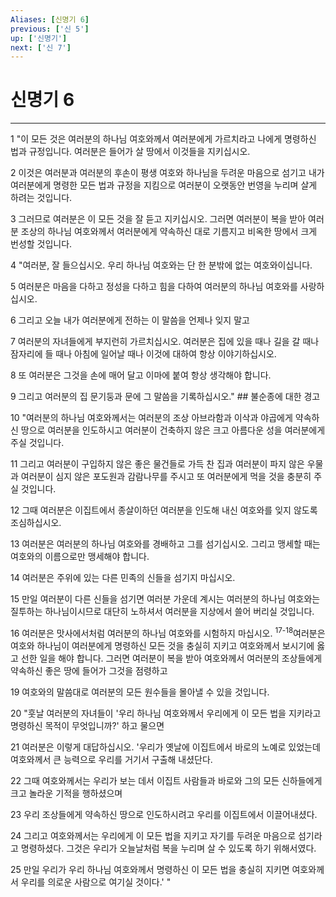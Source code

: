 ```yaml
---
Aliases: [신명기 6]
previous: ['신 5']
up: ['신명기']
next: ['신 7']
---
```

# 신명기 6

***


1 "이 모든 것은 여러분의 하나님 여호와께서 여러분에게 가르치라고 나에게 명령하신 법과 규정입니다. 여러분은 들어가 살 땅에서 이것들을 지키십시오. 

2 이것은 여러분과 여러분의 후손이 평생 여호와 하나님을 두려운 마음으로 섬기고 내가 여러분에게 명령한 모든 법과 규정을 지킴으로 여러분이 오랫동안 번영을 누리며 살게 하려는 것입니다. 

3 그러므로 여러분은 이 모든 것을 잘 듣고 지키십시오. 그러면 여러분이 복을 받아 여러분 조상의 하나님 여호와께서 여러분에게 약속하신 대로 기름지고 비옥한 땅에서 크게 번성할 것입니다. 

4 "여러분, 잘 들으십시오. 우리 하나님 여호와는 단 한 분밖에 없는 여호와이십니다. 

5 여러분은 마음을 다하고 정성을 다하고 힘을 다하여 여러분의 하나님 여호와를 사랑하십시오. 

6 그리고 오늘 내가 여러분에게 전하는 이 말씀을 언제나 잊지 말고 

7 여러분의 자녀들에게 부지런히 가르치십시오. 여러분은 집에 있을 때나 길을 갈 때나 잠자리에 들 때나 아침에 일어날 때나 이것에 대하여 항상 이야기하십시오. 

8 또 여러분은 그것을 손에 매어 달고 이마에 붙여 항상 생각해야 합니다. 

9 그리고 여러분의 집 문기둥과 문에 그 말씀을 기록하십시오." ## 불순종에 대한 경고 

10 "여러분의 하나님 여호와께서는 여러분의 조상 아브라함과 이삭과 야곱에게 약속하신 땅으로 여러분을 인도하시고 여러분이 건축하지 않은 크고 아름다운 성을 여러분에게 주실 것입니다. 

11 그리고 여러분이 구입하지 않은 좋은 물건들로 가득 찬 집과 여러분이 파지 않은 우물과 여러분이 심지 않은 포도원과 감람나무를 주시고 또 여러분에게 먹을 것을 충분히 주실 것입니다. 

12 그때 여러분은 이집트에서 종살이하던 여러분을 인도해 내신 여호와를 잊지 않도록 조심하십시오. 

13 여러분은 여러분의 하나님 여호와를 경배하고 그를 섬기십시오. 그리고 맹세할 때는 여호와의 이름으로만 맹세해야 합니다. 

14 여러분은 주위에 있는 다른 민족의 신들을 섬기지 마십시오. 

15 만일 여러분이 다른 신들을 섬기면 여러분 가운데 계시는 여러분의 하나님 여호와는 질투하는 하나님이시므로 대단히 노하셔서 여러분을 지상에서 쓸어 버리실 것입니다. 

16 여러분은 맛사에서처럼 여러분의 하나님 여호와를 시험하지 마십시오. <sup class="versenum">17-18</sup>여러분은 여호와 하나님이 여러분에게 명령하신 모든 것을 충실히 지키고 여호와께서 보시기에 옳고 선한 일을 해야 합니다. 그러면 여러분이 복을 받아 여호와께서 여러분의 조상들에게 약속하신 좋은 땅에 들어가 그것을 점령하고 

19 여호와의 말씀대로 여러분의 모든 원수들을 몰아낼 수 있을 것입니다. 

20 "훗날 여러분의 자녀들이 '우리 하나님 여호와께서 우리에게 이 모든 법을 지키라고 명령하신 목적이 무엇입니까?' 하고 물으면 

21 여러분은 이렇게 대답하십시오. '우리가 옛날에 이집트에서 바로의 노예로 있었는데 여호와께서 큰 능력으로 우리를 거기서 구출해 내셨단다. 

22 그때 여호와께서는 우리가 보는 데서 이집트 사람들과 바로와 그의 모든 신하들에게 크고 놀라운 기적을 행하셨으며 

23 우리 조상들에게 약속하신 땅으로 인도하시려고 우리를 이집트에서 이끌어내셨다. 

24 그리고 여호와께서는 우리에게 이 모든 법을 지키고 자기를 두려운 마음으로 섬기라고 명령하셨다. 그것은 우리가 오늘날처럼 복을 누리며 살 수 있도록 하기 위해서였다. 

25 만일 우리가 우리 하나님 여호와께서 명령하신 이 모든 법을 충실히 지키면 여호와께서 우리를 의로운 사람으로 여기실 것이다.' "
